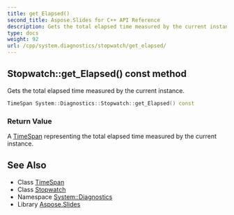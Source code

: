 ```yaml
---
title: get_Elapsed()
second_title: Aspose.Slides for C++ API Reference
description: Gets the total elapsed time measured by the current instance.
type: docs
weight: 92
url: /cpp/system.diagnostics/stopwatch/get_elapsed/
---
```

## Stopwatch::get_Elapsed() const method


Gets the total elapsed time measured by the current instance.

```cpp
TimeSpan System::Diagnostics::Stopwatch::get_Elapsed() const
```


### Return Value

A [TimeSpan](../../../system/timespan/) representing the total elapsed time measured by the current instance.

## See Also

* Class [TimeSpan](../../system/timespan/)
* Class [Stopwatch](./)
* Namespace [System::Diagnostics](../)
* Library [Aspose.Slides](../../)